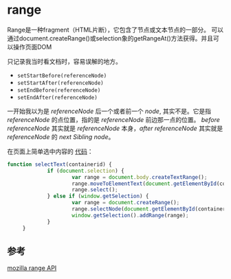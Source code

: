 # range

Range是一种fragment（HTML片断），它包含了节点或文本节点的一部分。 可以通过document.createRange()或selection象的getRangeAt()方法获得。并且可以操作页面DOM

只记录我当时看文档时，容易误解的地方。

- `setStartBefore(referenceNode)`
- `setStartAfter(referenceNode)`
- `setEndBefore(referenceNode)`
- `setEndAfter(referenceNode)`

一开始我以为是 *referenceNode* 后一个或者前一个 *node*, 其实不是。它是指 *referenceNode* 的点位置，指的是 *referenceNode* 前边那一点的位置。
*before referenceNode* 其实就是 *referenceNode* 本身，*after referenceNode* 其实就是 *referenceNode* 的 *next Sibling node*。


在页面上简单选中内容的 [代码][2]：

```javascript
function selectText(containerid) {
			 if (document.selection) {
					 var range = document.body.createTextRange();
					 range.moveToElementText(document.getElementById(containerid));
					 range.select();
			 } else if (window.getSelection) {
					 var range = document.createRange();
					 range.selectNode(document.getElementById(containerid));
					 window.getSelection().addRange(range);
			 }
	 }
```

## 参考

[mozilla range API][1]

[1]: https://developer.mozilla.org/en-US/docs/Web/API/Range
[2]: https://stackoverflow.com/questions/31677451/how-to-select-div-text-on-button-click
